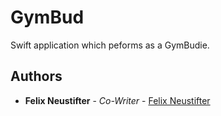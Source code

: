# GymBud
Swift application which peforms as a GymBudie.


## Authors

* **Felix Neustifter** - *Co-Writer* - [Felix Neustifter](https://github.com/pumpingGhost)

